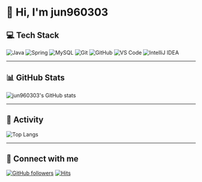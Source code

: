 # 👋 Hi, I'm jun960303  

## 💻 Tech Stack
![Java](https://img.shields.io/badge/Java-007396?style=for-the-badge&logo=java&logoColor=white)
![Spring](https://img.shields.io/badge/Spring-6DB33F?style=for-the-badge&logo=spring&logoColor=white)
![MySQL](https://img.shields.io/badge/MySQL-4479A1?style=for-the-badge&logo=mysql&logoColor=white)
![Git](https://img.shields.io/badge/Git-F05032?style=for-the-badge&logo=git&logoColor=white)
![GitHub](https://img.shields.io/badge/GitHub-181717?style=for-the-badge&logo=github&logoColor=white)
![VS Code](https://img.shields.io/badge/VSCode-007ACC?style=for-the-badge&logo=visualstudiocode&logoColor=white)
![IntelliJ IDEA](https://img.shields.io/badge/IntelliJIDEA-000000?style=for-the-badge&logo=intellijidea&logoColor=white)

---

## 📊 GitHub Stats
![jun960303's GitHub stats](https://github-readme-stats.vercel.app/api?username=jun960303&show_icons=true&theme=tokyonight)

---

## 🌱 Activity
![Top Langs](https://github-readme-stats.vercel.app/api/top-langs/?username=jun960303&layout=compact&theme=tokyonight)

---

## 🤝 Connect with me
[![GitHub followers](https://img.shields.io/github/followers/jun960303?style=social)](https://github.com/jun960303)
[![Hits](https://hits.sh/github.com/jun960303/jun960303.svg?style=flat-square)](https://hits.sh/github.com/jun960303/)

